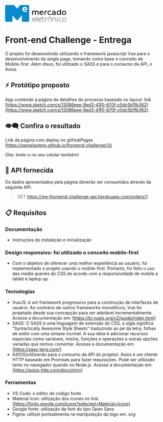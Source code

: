 <img src="me.svg" width="200" alt="ME">

# Front-end Challenge - Entrega

O projeto foi desenvolvido utilizando o framework javascript Vue para o desenvolvimento da single page, tomando como base o conceito de Mobile-first. Além disso, foi utilizado o SASS e para o consumo da API, o Axios.

## :zap: Protótipo proposto
App contendo a página de detalhes do processo baseado no layout: link [https://www.sketch.com/s/13086eee-9ed3-41f0-870f-c0dc5b1fb362](https://www.sketch.com/s/13086eee-9ed3-41f0-870f-c0dc5b1fb362).

## 👁‍🗨 Confira o resultado

Link da página com deploy no gitHubPages [https://pamelaotero.github.io/frontend-challenge/]()

Obs: teste-o no seu celular também!

## 🎲 API fornecida
Os dados apresentados pela página deverão ser consumidos através da seguinte API.
> GET https://me-frontend-challenge-api.herokuapp.com/orders/1

## :clipboard: Requisitos

### Documentação
  * Instruções de instalação e inicialização
  
### Design responsivo: foi utilizado o conceito mobile-first
* Com o objetivo de oferecer uma melhor experiência ao usuário, foi implementado o projeto usando o mobile-first. Portanto, foi feito o uso das media queries do CSS de acordo com a responsividade de mobile a tablet e laptop up.


### Tecnologias
  * VueJS: é um framework progressivo para a construção de interfaces de usuário. Ao contrário de outros frameworks monolíticos, Vue foi projetado desde sua concepção para ser adotável incrementalmente. Acesse a documentação em: [https://br.vuejs.org/v2/guide/index.html]
  * SASS: O SASS é uma linguagem de extensão do CSS, a sigla significa “Syntactically Awesome Style Sheets” traduzindo ao pé da letra, folhas de estilo com uma sintaxe incrível. A sua ideia é adicionar recursos especiais como variáveis, mixins, funções e operações e outras opções variadas que iremos comentar. Acesse a documentação em: [https://sass-lang.com/]
  * AXIOS(utilizando para o consumo da API do projeto): Axios é um cliente HTTP baseado em Promises para fazer requisições. Pode ser utilizado tanto no navegador quando no Node.js. Acesse a documentação em: [https://axios-http.com/docs/intro]

### Ferramentas

  * VS Code: o editor de código fonte
  * Material Icon: utilização dos ícones no link: [https://fonts.google.com/icons?selected=Material+Icons]
  * Google fonts: utilização da font do tipo Open Sans
  * Figma: utilizei pontualmenta na manipulação da logo em .svg
